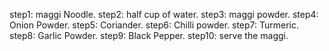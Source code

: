 step1: maggi Noodle. 
step2: half cup of water.
step3: maggi powder.
step4: Onion Powder.
step5: Coriander.
step6: Chilli powder.
step7: Turmeric.
step8: Garlic Powder.
step9: Black Pepper.
step10: serve the maggi.